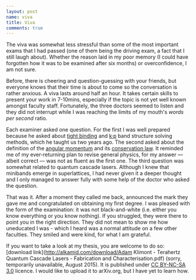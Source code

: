 ```yaml
---
layout: post
name: viva
title: Viva
comments: true
---
```


The viva was somewhat less stressful than some of the most important exams that I had passed (one of them being the driving exam, a fact that I still laugh about). Whether the reason laid in my poor memory (I could have forgotten how it was to be examined after six months) or overconfidence, I am not sure.

Before, there is cheering and question-guessing with your friends, but everyone knows that their time is about to come so the conversation is rather anxious. A viva lasts around half an hour. It takes certain skills to present your work in 7-10mins, especially if the topic is not yet well known amongst faculty staff. Fortunately, the three doctors seemed to listen and they did not interrupt while I was reaching the limits of my mouth's _words per second_ ratio.

Each examiner asked one question. For the first I was well prepared because he asked about [tight binding](http://en.wikipedia.org/wiki/Tight_binding) and [k·p](http://en.wikipedia.org/wiki/K%C2%B7p_perturbation_theory) band structure solving methods, which he taught us two years ago. The second asked about the definition of the [angular momentum](http://en.wikipedia.org/wiki/Angular_momentum) and its [conservation law](http://en.wikipedia.org/wiki/Angular_momentum#Conservation_of_angular_momentum). It reminded me of my ever-returning plan to revise general physics, for my answer — albeit correct — was not as fluent as the first one. The third question was somewhat related to quantum cascade lasers. Although I knew that minibands emerge in superlattices, I had never given it a deeper thought and I only managed to answer fully with some help of the doctor who asked the question.

That was it. After a moment they called me back, announced the mark they gave me and congratulated on obtaining my first degree. I was pleased with the form of the examination: it was not black-and-white (i.e. either you know everything or you know nothing). If you struggled, they were there to point you in the right direction. They did not mean to show me how uneducated I was - which I heard was a normal attitude on a few other faculties. They smiled and were kind, for what I am grateful.

If you want to take a look at my thesis, you are welcome to do so: [download link](http://alkamid.com/download/Adam Klimont - Terahertz Quantum Cascade Lasers - Fabrication and Characterisation.pdf) (sorry, temporarily unavailable, August 2015). It is published under <a title="Licence description" href="http://creativecommons.org/licenses/by-nc-sa/3.0/">CC BY-NC-SA 3.0</a> licence. I would like to upload it to arXiv.org, but I have yet to learn how.